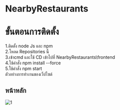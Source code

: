 # NearbyRestaurants

# ขั้นตอนการติดตั้ง<br />
1.ติดตั้ง node Js และ npm<br />
2.โหลด Repositories นี้<br />
3.เข้าcmd และใช้ CD เข้าไปที่ NearbyRestaurants\frontend<br />
4.ใช้คำสั่ง npm install --force<br />
5.ใช้คำสั่ง npm start<br />
ตัวอย่างการทำงานของเว็ปไซต์<br />
## หน้าหลัก
![1](https://user-images.githubusercontent.com/89379680/211829623-1513f9ac-d014-482c-b77c-7732fa62745e.png)
